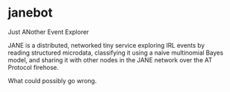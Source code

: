 # janebot
Just ANother Event Explorer

JANE is a distributed, networked tiny service exploring IRL events by reading structured microdata, classifying it using a naive multinomial Bayes model, and sharing it with other nodes in the JANE network over the AT Protocol firehose.

What could possibly go wrong.
